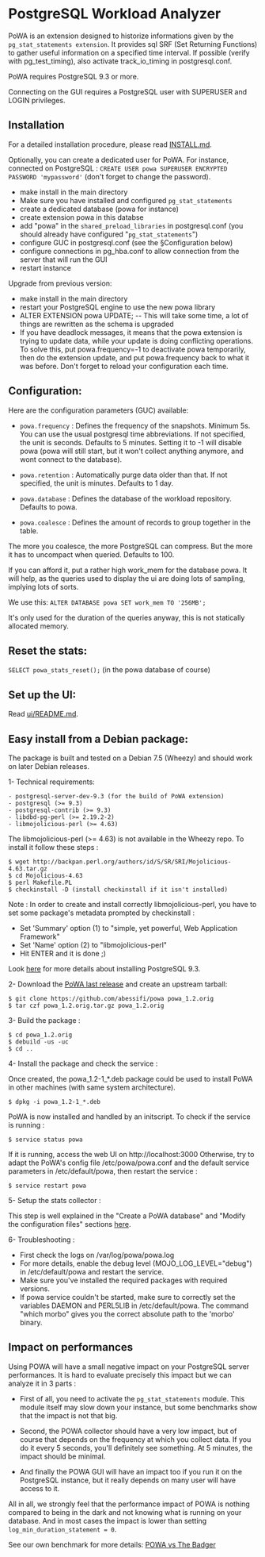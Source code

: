 PostgreSQL Workload Analyzer
============================

PoWA is an extension designed to historize informations given by the
`pg_stat_statements extension`. It provides sql SRF (Set Returning Functions)
to gather useful information on a specified time interval. If possible (verify
with pg_test_timing), also activate track_io_timing in postgresql.conf.

PoWA requires PostgreSQL 9.3 or more.

Connecting on the GUI requires a PostgreSQL user with SUPERUSER and LOGIN privileges.

Installation
--------------

For a detailed installation procedure, please read [INSTALL.md](https://github.com/dalibo/powa/blob/master/INSTALL.md).

Optionally, you can create a dedicated user for PoWA. For instance, connected on PostgreSQL :
`CREATE USER powa SUPERUSER ENCRYPTED PASSWORD 'mypassword'` (don't forget to change the password).

- make install in the main directory
- Make sure you have installed and configured `pg_stat_statements`
- create a dedicated database (powa for instance)
- create extension powa in this databse
- add "powa" in the `shared_preload_libraries` in postgresql.conf (you should already have configured "`pg_stat_statements`")
- configure GUC in postgresql.conf (see the §Configuration below)
- configure connections in pg_hba.conf to allow connection from the server that will run the GUI
- restart instance

Upgrade from previous version:

- make install in the main directory
- restart your PostgreSQL engine to use the new powa library
- ALTER EXTENSION powa UPDATE; -- This will take some time, a lot of things are rewritten as the schema is upgraded
- If you have deadlock messages, it means that the powa extension is trying to update data, while your update is doing conflicting operations. To solve this, put powa.frequency=-1 to deactivate powa temporarily, then do the extension update, and put powa.frequency back to what it was before. Don't forget to reload your configuration each time.

Configuration:
------------------------


Here are the configuration parameters (GUC) available:

* `powa.frequency` : Defines the frequency of the snapshots. Minimum 5s. You can use the usual postgresql time abbreviations. If not specified, the unit is seconds. Defaults to 5 minutes. Setting it to -1 will disable powa (powa will still start, but it won't collect anything anymore, and wont connect to the database).

* `powa.retention` : Automatically purge data older than that. If not specified, the unit is minutes. Defaults to 1 day.

* `powa.database` : Defines the database of the workload repository. Defaults to powa.

* `powa.coalesce` : Defines the amount of records to group together in the table.

The more you coalesce, the more PostgreSQL can compress. But the more it has
to uncompact when queried. Defaults to 100.

If you can afford it, put a rather high work_mem for the database powa. It will help, as the queries used to display the ui are doing lots of sampling, implying lots of sorts.

We use this:
`ALTER DATABASE powa SET work_mem TO '256MB';`

It's only used for the duration of the queries anyway, this is not statically allocated memory.

Reset the stats:
------------------------

`SELECT powa_stats_reset();` (in the powa database of course)

Set up the UI:
------------------------

Read [ui/README.md](https://github.com/dalibo/powa/blob/master/ui/README.md).

Easy install from a Debian package:
--------------------------------------

The package is built and tested on a Debian 7.5 (Wheezy) and should work on later Debian releases.

1- Technical requirements:

	- postgresql-server-dev-9.3 (for the build of PoWA extension)
	- postgresql (>= 9.3)
	- postgresql-contrib (>= 9.3)
	- libdbd-pg-perl (>= 2.19.2-2)
	- libmojolicious-perl (>= 4.63)

The libmojolicious-perl (>= 4.63) is not available in the Wheezy repo. To install it follow these steps :

```
$ wget http://backpan.perl.org/authors/id/S/SR/SRI/Mojolicious-4.63.tar.gz
$ cd Mojolicious-4.63
$ perl Makefile.PL
$ checkinstall -D (install checkinstall if it isn't installed)
```

Note :
In order to create and install correctly libmojolicious-perl, you have to set some package's metadata prompted by checkinstall :
- Set 'Summary' option (1) to "simple, yet powerful, Web Application Framework"
- Set 'Name' option (2) to "libmojolicious-perl"
- Hit ENTER and it is done ;)

Look [here](https://wiki.postgresql.org/wiki/Apt) for more details about installing PostgreSQL 9.3.

2- Download the [PoWA last release](https://github.com/abessifi/powa) and create an upstream tarball:

```
$ git clone https://github.com/abessifi/powa powa_1.2.orig
$ tar czf powa_1.2.orig.tar.gz powa_1.2.orig
```

3- Build the package :

```
$ cd powa_1.2.orig
$ debuild -us -uc
$ cd ..
```

4- Install the package and check the service :

Once created, the powa_1.2-1_*.deb package could be used to install PoWA in other machines (with same system architecture).

```
$ dpkg -i powa_1.2-1_*.deb
```

PoWA is now installed and handled by an initscript. To check if the service is running :

```
$ service status powa
```

If it is running, access the web UI on http://localhost:3000
Otherwise, try to adapt the PoWA's config file /etc/powa/powa.conf and the default service parameters in /etc/default/powa, then restart the service :

```
$ service restart powa
```

5- Setup the stats collector :

This step is well explained in the "Create a PoWA database" and "Modify the configuration files" sections [here](https://github.com/dalibo/powa/blob/master/INSTALL.md).

6- Troubleshooting :

- First check the logs on /var/log/powa/powa.log
- For more details, enable the debug level (MOJO_LOG_LEVEL="debug") in /etc/default/powa and restart the service.
- Make sure you've installed the required packages with required versions.
- If powa service couldn't be started, make sure to correctly set the variables DAEMON and PERL5LIB in /etc/default/powa. The command "which morbo" gives you the correct absolute path to the 'morbo' binary.

Impact on performances
---------------------------

Using POWA will have a small negative impact on your PostgreSQL server performances. It is hard to evaluate precisely this impact but we can analyze it in 3 parts :

- First of all, you need to activate the `pg_stat_statements` module. This module itself may slow down your instance, but some benchmarks show that the impact is not that big.

- Second, the POWA collector should have a very low impact, but of course that depends on the frequency at which you collect data. If you do it every 5 seconds, you'll definitely see something. At 5 minutes, the impact should be minimal.

- And finally the POWA GUI will have an impact too if you run it on the PostgreSQL instance, but it really depends on many user will have access to it.

All in all, we strongly feel that the performance impact of POWA is nothing compared to being in the dark and not knowing what is running on your database. And in most cases the impact is lower than setting ``log_min_duration_statement = 0``.

See our own benchmark for more details:
[POWA vs The Badger](https://github.com/dalibo/powa/wiki/POWA-vs-pgBadger)

